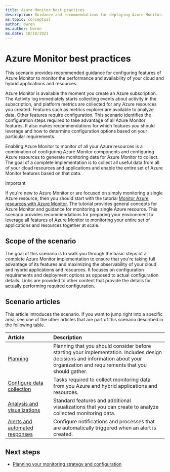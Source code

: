 ```yaml
---
title: Azure Monitor best practices
description: Guidance and recommendations for deploying Azure Monitor.
ms.topic: conceptual
author: bwren
ms.author: bwren
ms.date: 10/18/2021
---
```


# Azure Monitor best practices
This scenario provides recommended guidance for configuring features of Azure Monitor to monitor the performance and availability of your cloud and hybrid applications and resources. 

Azure Monitor is available the moment you create an Azure subscription. The Activity log immediately starts collecting events about activity in the subscription, and platform metrics are collected for any Azure resources you created. Features such as metrics explorer are available to analyze data. Other features require configuration. This scenario identifies the configuration steps required to take advantage of all Azure Monitor features. It also makes recommendations for which features you should leverage and how to determine configuration options based on your particular requirements.

Enabling Azure Monitor to monitor of all your Azure resources is a combination of configuring Azure Monitor components and configuring Azure resources to generate monitoring data for Azure Monitor to collect. The goal of a complete implementation is to collect all useful data from all of your cloud resources and applications and enable the entire set of Azure Monitor features based on that data.


> [!IMPORTANT]
> If you're new to Azure Monitor or are focused on simply monitoring a single Azure resource, then you should start with the tutorial [Monitor Azure resources with Azure Monitor](essentials/monitor-azure-resource.md). The tutorial provides general concepts for Azure Monitor and guidance for monitoring a single Azure resource. This scenario provides recommendations for preparing your environment to leverage all features of Azure Monitor to monitoring your entire set of applications and resources together at scale.

## Scope of the scenario
The goal of this scenario is to walk you through the basic steps of a complete Azure Monitor implementation to ensure that you're taking full advantage of its features and maximizing the observability of your cloud and hybrid applications and resources. It focuses on configuration requirements and deployment options as opposed to actual configuration details. Links are provided to other content that provide the details for actually performing required configuration.

## Scenario articles
This article introduces the scenario. If you want to jump right into a specific area, see one of the other articles that are part of this scenario described in the following table.

| Article | Description |
|:---|:---|
| [Planning](best-practices-plan.md)  | Planning that you should consider before starting your implementation. Includes design decisions and information about your organization and requirements that you should gather. |
| [Configure data collection](best-practices-data-collection.md) | Tasks required to collect monitoring data from you Azure and hybrid applications and resources. |
| [Analysis and visualizations](best-practices-analysis.md) | Standard features and additional visualizations that you can create to analyze collected monitoring data. |
| [Alerts and automated responses](best-practices-alerts.md) | Configure notifications and processes that are automatically triggered when an alert is created. |


## Next steps

- [Planning your monitoring strategy and configuration](best-practices-plan.md)

